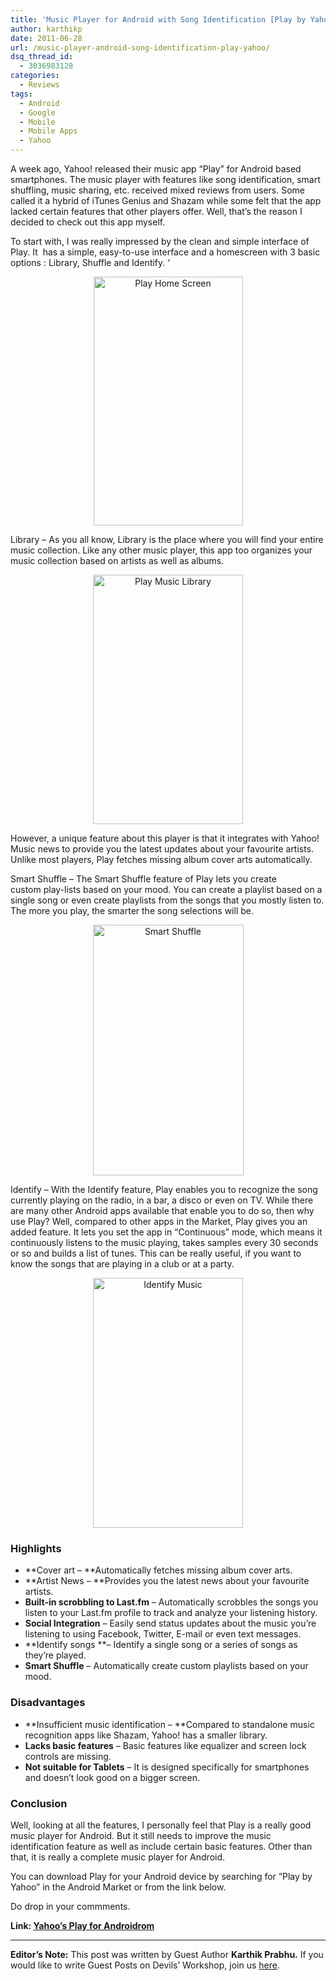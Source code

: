 ```yaml
---
title: 'Music Player for Android with Song Identification [Play by Yahoo]'
author: karthikp
date: 2011-06-28
url: /music-player-android-song-identification-play-yahoo/
dsq_thread_id:
  - 3036983128
categories:
  - Reviews
tags:
  - Android
  - Google
  - Mobile
  - Mobile Apps
  - Yahoo
---
```

A week ago, Yahoo! released their music app “Play” for Android based smartphones. The music player with features like song identification, smart shuffling, music sharing, etc. received mixed reviews from users. Some called it a hybrid of iTunes Genius and Shazam while some felt that the app lacked certain features that other players offer. Well, that’s the reason I decided to check out this app myself.

To start with, I was really impressed by the clean and simple interface of Play. It  has a simple, easy-to-use interface and a homescreen with 3 basic options : Library, Shuffle and Identify. &#8216;

<p style="text-align: center;">
  <img class="aligncenter" style="display: inline; border: 0pt none;" title="Play Home Screen" src="http://cdn.devilsworkshop.org/files/2011/06/playbyyahoomusicuserinterface.png" border="0" alt="Play Home Screen" width="239" height="398" />
</p>

Library &#8211; As you all know, Library is the place where you will find your entire music collection. Like any other music player, this app too organizes your music collection based on artists as well as albums.

<p style="text-align: center;">
  <img class="aligncenter" style="display: inline; border: 0pt none;" title="Play Music Library" src="http://cdn.devilsworkshop.org/files/2011/06/playyahoomusiclibrary.png" border="0" alt="Play Music Library" width="240" height="399" />
</p>

However, a unique feature about this player is that it integrates with Yahoo! Music news to provide you the latest updates about your favourite artists. Unlike most players, Play fetches missing album cover arts automatically.

Smart Shuffle &#8211; The Smart Shuffle feature of Play lets you create custom play-lists based on your mood. You can create a playlist based on a single song or even create playlists from the songs that you mostly listen to. The more you play, the smarter the song selections will be.

<p style="text-align: center;">
  <img class="aligncenter" style="display: inline; border: 0pt none;" title="Smart Shuffle" src="http://cdn.devilsworkshop.org/files/2011/06/playyahoomusicsmartshuffle.png" border="0" alt="Smart Shuffle" width="241" height="401" />
</p>

Identify &#8211; With the Identify feature, Play enables you to recognize the song currently playing on the radio, in a bar, a disco or even on TV. While there are many other Android apps available that enable you to do so, then why use Play? Well, compared to other apps in the Market, Play gives you an added feature. It lets you set the app in “Continuous” mode, which means it continuously listens to the music playing, takes samples every 30 seconds or so and builds a list of tunes. This can be really useful, if you want to know the songs that are playing in a club or at a party.

<p style="text-align: center;">
  <img class="aligncenter" style="display: inline; border: 0pt none;" title="Identify Music" src="http://cdn.devilsworkshop.org/files/2011/06/playyahoomusicidentify.png" border="0" alt="Identify Music" width="240" height="400" />
</p>

### Highlights

  * **Cover art – **Automatically fetches missing album cover arts.
  * **Artist News – **Provides you the latest news about your favourite artists.
  * **Built-in scrobbling to Last.fm** – Automatically scrobbles the songs you listen to your Last.fm profile to track and analyze your listening history.
  * **Social Integration** – Easily send status updates about the music you’re listening to using Facebook, Twitter, E-mail or even text messages.
  * **Identify songs **– Identify a single song or a series of songs as they’re played.
  * **Smart Shuffle** – Automatically create custom playlists based on your mood.

### Disadvantages

  * **Insufficient music identification – **Compared to standalone music recognition apps like Shazam, Yahoo! has a smaller library.
  * **Lacks basic features** – Basic features like equalizer and screen lock controls are missing.
  * **Not suitable for Tablets** – It is designed specifically for smartphones and doesn’t look good on a bigger screen.

### Conclusion

Well, looking at all the features, I personally feel that Play is a really good music player for Android. But it still needs to improve the music identification feature as well as include certain basic features. Other than that, it is really a complete music player for Android.

You can download Play for your Android device by searching for &#8220;Play by Yahoo&#8221; in the Android Market or from the link below.

Do drop in your commments.

**Link: <a href="http://mobile.yahoo.com/play#" onclick="_gaq.push(['_trackEvent', 'outbound-article', 'http://mobile.yahoo.com/play#', 'Yahoo&#8217;s Play for Androidrom']);" title="Play by Yahoo! Music"  target="_blank">Yahoo&#8217;s Play for Androidrom</a>**

* * *

**Editor&#8217;s Note:** This post was written by Guest Author **Karthik Prabhu.** If you would like to write Guest Posts on Devils&#8217; Workshop, join us [here][1].

 [1]: http://devilsworkshop.org/join-dw/
